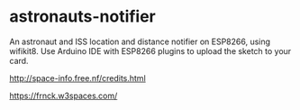 # astronauts-notifier
An astronaut and ISS location and distance notifier on ESP8266, using wifikit8.
Use Arduino IDE with ESP8266 plugins to upload the sketch to your card.

http://space-info.free.nf/credits.html

https://frnck.w3spaces.com/
